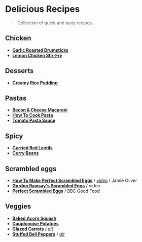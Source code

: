 # Delicious Recipes

> Collection of quick and tasty recipes.

## Chicken
* [**Garlic Roasted Drumsticks**](http://busycooks.about.com/od/chickendrumstickrecipes/r/Garlic-Roasted-Drumsticks.htm)
* [**Lemon Chicken Stir-Fry**](http://www.eatingwell.com/recipe/249882/lemon-chicken-stir-fry/)

## Desserts
* [**Creamy Rice Pudding**](http://allrecipes.com/recipe/24059/creamy-rice-pudding/)

## Pastas
* [**Bacon & Cheese Macaroni**](http://www.food24.com/Recipes-and-Menus/Easy-Weekday-Meals/Bacon-and-cheese-macaroni-20130322)
* [**How To Cook Pasta**](http://busycooks.about.com/cs/pastarice/ht/cookpasta.htm)
* [**Tomato Pasta Sauce**](http://www.nhs.uk/Livewell/healthy-recipes/Pages/tomato-pasta-sauce.aspx)

## Spicy
* [**Curried Red Lentils**](http://www.food.com/recipe/curried-red-lentils-38693)
* [**Curry Beans**](https://github.com/shnbwmn/delicious-recipes/blob/master/Curry-Beans.md)

## Scrambled eggs
* [**How To Make Perfect Scrambled Eggs**](http://www.jamieoliver.com/news-and-features/features/how-to-make-perfect-scrambled-eggs/) / [*video*](https://www.youtube.com/watch?v=s9r-CxnCXkg) / Jamie Oliver
* [**Gordon Ramsay's Scrambled Eggs**](https://www.youtube.com/watch?v=PUP7U5vTMM0) / video
* [**Perfect Scrambled Eggs**](http://www.bbcgoodfood.com/recipes/1720/perfect-scrambled-eggs) / BBC Good Food

## Veggies
* [**Baked Acorn Squash**](http://www.foodnetwork.com/recipes/baked-acorn-squash-recipe.html)
* [**Dauphinoise Potatoes**](http://www.bbc.co.uk/food/recipes/dauphinoisepotatoes_90205)
* [**Glazed Carrots**](http://southernfood.about.com/od/carrots/r/bl61012a.htm) / [*alt*](http://www.dvo.com/newsletter/weekly/2013/03-29-642/recipe_53.html)
* [**Stuffed Bell Peppers**](http://www.foodnetwork.com/recipes/ree-drummond/stuffed-bell-peppers.html) / [*alt*](http://www.foodiecrush.com/stuffed-bell-peppers-recipe/)




